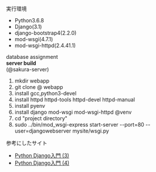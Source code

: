 実行環境
- Python3.6.8
- Django(3.1)
- django-bootstrap4(2.2.0)
- mod-wsgi(4.7.1)
- mod-wsgi-httpd(2.4.41.1)

database assignment  
**server build**  
(@sakura-server)
1. mkdir webapp
2. git clone @ webapp
3. install gcc,python3-devel
4. install httpd httpd-tools httpd-devel httpd-manual
5. install pyenv
6. install django mod-wsgi mod-wsgi-httpd @venv
7. cd "project directory"
8. sudo ../bin/mod_wsgi-express start-server --port=80 --user=djangowebserver mysite/wsgi.py

参考にしたサイト
- [Python Django入門 (3)](https://qiita.com/kaki_k/items/7b178ad39394a031b50d)
- [Python Django入門 (4)](https://qiita.com/kaki_k/items/6e17597804437ef170ae)

